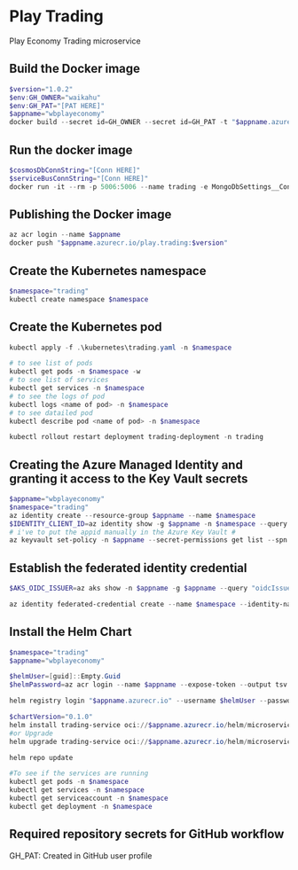 # Play Trading
Play Economy Trading microservice

## Build the Docker image
```powershell
$version="1.0.2"
$env:GH_OWNER="waikahu"
$env:GH_PAT="[PAT HERE]"
$appname="wbplayeconomy"
docker build --secret id=GH_OWNER --secret id=GH_PAT -t "$appname.azurecr.io/play.trading:$version" .
```

## Run the docker image
```powershell
$cosmosDbConnString="[Conn HERE]"
$serviceBusConnString="[Conn HERE]"
docker run -it --rm -p 5006:5006 --name trading -e MongoDbSettings__ConnectionString=$cosmosDbConnString -e ServiceBusSettings__ConnectionString=$serviceBusConnString -e ServiceSettings__MessageBroker="SERVICEBUS" play.trading:$version
```

## Publishing the Docker image
```powershell
az acr login --name $appname
docker push "$appname.azurecr.io/play.trading:$version"
```

## Create the Kubernetes namespace
```powershell
$namespace="trading"
kubectl create namespace $namespace
```

## Create the Kubernetes pod
```powershell
kubectl apply -f .\kubernetes\trading.yaml -n $namespace

# to see list of pods
kubectl get pods -n $namespace -w
# to see list of services
kubectl get services -n $namespace
# to see the logs of pod
kubectl logs <name of pod> -n $namespace
# to see datailed pod
kubectl describe pod <name of pod> -n $namespace

kubectl rollout restart deployment trading-deployment -n trading
```

## Creating the Azure Managed Identity and granting it access to the Key Vault secrets
```powershell
$appname="wbplayeconomy"
$namespace="trading"
az identity create --resource-group $appname --name $namespace
$IDENTITY_CLIENT_ID=az identity show -g $appname -n $namespace --query clientId -otsv
# i've to put the appid manually in the Azure Key Vault # 
az keyvault set-policy -n $appname --secret-permissions get list --spn $IDENTITY_CLIENT_ID
```

## Establish the federated identity credential
```powershell
$AKS_OIDC_ISSUER=az aks show -n $appname -g $appname --query "oidcIssuerProfile.issuerUrl" -otsv

az identity federated-credential create --name $namespace --identity-name $namespace --resource-group $appname --issuer $AKS_OIDC_ISSUER --subject "system:serviceaccount:${namespace}:${namespace}-serviceaccount"
```

## Install the Helm Chart
```powershell
$namespace="trading"
$appname="wbplayeconomy"

$helmUser=[guid]::Empty.Guid
$helmPassword=az acr login --name $appname --expose-token --output tsv --query accessToken

helm registry login "$appname.azurecr.io" --username $helmUser --password $helmPassword

$chartVersion="0.1.0"
helm install trading-service oci://$appname.azurecr.io/helm/microservice --version $chartVersion -f .\helm\values.yaml -n $namespace
#or Upgrade
helm upgrade trading-service oci://$appname.azurecr.io/helm/microservice --version $chartVersion -f .\helm\values.yaml -n $namespace

helm repo update

#To see if the services are running
kubectl get pods -n $namespace
kubectl get services -n $namespace
kubectl get serviceaccount -n $namespace
kubectl get deployment -n $namespace
```

## Required repository secrets for GitHub workflow
GH_PAT: Created in GitHub user profile